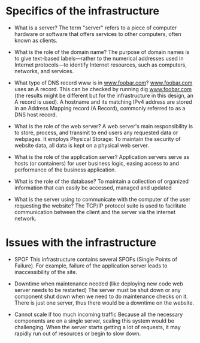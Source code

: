 # Specifics of the infrastructure

- What is a server?
The term "server" refers to a piece of computer hardware or software that offers services to other computers, often known as clients.

- What is the role of the domain name?
The purpose of domain names is to give text-based labels—rather to the numerical addresses used in Internet protocols—to identify Internet resources, such as computers, networks, and services.

- What type of DNS record www is in www.foobar.com?
www.foobar.com uses an A record. This can be checked by running dig www.foobar.com (the results might be different but for the infrastructure in this design, an A record is used). A hostname and its matching IPv4 address are stored in an Address Mapping record (A Record), commonly referred to as a DNS host record.

- What is the role of the web server?
A web server's main responsibility is to store, process, and transmit to end users any requested data or webpages. It employs Physical Storage: To maintain the security of website data, all data is kept on a physical web server.

- What is the role of the application server?
Application servers serve as hosts (or containers) for user business logic, easing access to and performance of the business application.

- What is the role of the database?
To maintain a collection of organized information that can easily be accessed, managed and updated

- What is the server using to communicate with the computer of the user requesting the website?
The TCP/IP protocol suite is used to facilitate communication between the client and the server via the internet network.

# Issues with the infrastructure

- SPOF
This infrastructure contains several SPOFs (Single Points of Failure). For example, failure of the application server leads to inaccessibility of the site.

- Downtime when maintenance needed (like deploying new code web server needs to be restarted)
The server must be shut down or any component shut down when we need to do maintenance checks on it. There is just one server, thus there would be a downtime on the website.

- Cannot scale if too much incoming traffic
Because all the necessary components are on a single server, scaling this system would be challenging. When the server starts getting a lot of requests, it may rapidly run out of resources or begin to slow down.

